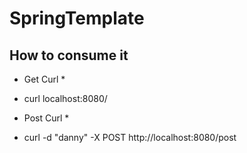 # SpringTemplate

## How to consume it

* Get Curl *
- curl localhost:8080/

* Post Curl *
- curl -d "danny" -X POST http://localhost:8080/post